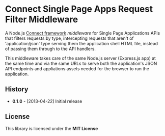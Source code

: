 # Connect Single Page Apps Request Filter Middleware

A Node.js [Connect framework](https://github.com/senchalabs/connect)
*middleware* for Single Page Applications APIs that filters requests
by type, intercepting requests that aren't of 'application/json' type
serving them the application shell HTML file, instead of passing them
through to the API handlers.

This middleware takes care of the same Node.js server (Express.js app)
at the same time and via the same URLs to serve both the application's
JSON API endpoints and appliations assets needed for the browser to run
the application.


## History

  * **0.1.0** - [2013-04-22] Initial release

## License

This library is licensed under the **MIT License**
